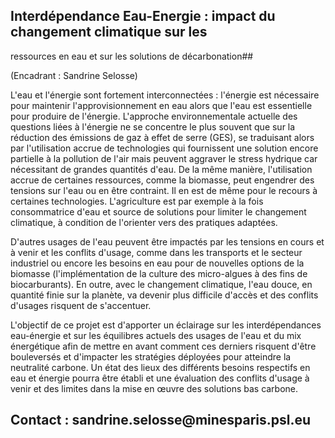 ## Interdépendance Eau-Energie : impact du changement climatique sur les
ressources en eau et sur les solutions de décarbonation## 

(Encadrant : Sandrine Selosse)

L\'eau et l\'énergie sont fortement interconnectées : l\'énergie est
nécessaire pour maintenir l\'approvisionnement en eau alors que l\'eau
est essentielle pour produire de l\'énergie. L\'approche
environnementale actuelle des questions liées à l'énergie ne se
concentre le plus souvent que sur la réduction des émissions de gaz à
effet de serre (GES), se traduisant alors par l\'utilisation accrue de
technologies qui fournissent une solution encore partielle à la
pollution de l\'air mais peuvent aggraver le stress hydrique car
nécessitant de grandes quantités d\'eau. De la même manière,
l\'utilisation accrue de certaines ressources, comme la biomasse, peut
engendrer des tensions sur l'eau ou en être contraint. Il en est de même
pour le recours à certaines technologies. L\'agriculture est par exemple
à la fois consommatrice d\'eau et source de solutions pour limiter le
changement climatique, à condition de l\'orienter vers des pratiques
adaptées.

D\'autres usages de l\'eau peuvent être impactés par les tensions en
cours et à venir et les conflits d'usage, comme dans les transports et
le secteur industriel ou encore les besoins en eau pour de nouvelles
options de la biomasse (l'implémentation de la culture des micro-algues
à des fins de biocarburants). En outre, avec le changement climatique,
l\'eau douce, en quantité finie sur la planète, va devenir plus
difficile d\'accès et des conflits d'usages risquent de s'accentuer.

L'objectif de ce projet est d'apporter un éclairage sur les
interdépendances eau-énergie et sur les équilibres actuels des usages de
l'eau et du mix énergétique afin de mettre en avant comment ces derniers
risquent d'être bouleversés et d'impacter les stratégies déployées pour
atteindre la neutralité carbone. Un état des lieux des différents
besoins respectifs en eau et énergie pourra être établi et une
évaluation des conflits d'usage à venir et des limites dans la mise en
œuvre des solutions bas carbone.

## Contact : sandrine.selosse\@minesparis.psl.eu
